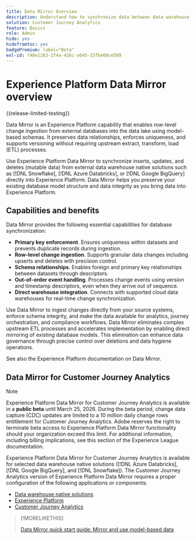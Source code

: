 ```yaml
---
title: Data Mirror Overview
description: Understand how to synchronize data between data warehouse native solutions and Customer Journey Analytics
solution: Customer Journey Analytics
feature: Basics
role: Admin
hide: yes
hidefromtoc: yes
badgePremium: label="Beta"
exl-id: f40e1263-1f4a-416c-a045-15fbe68ce509
---
```

# Experience Platform Data Mirror overview

{{release-limited-testing}}

Data Mirror is an Experience Platform capability that enables row-level change ingestion from external databases into the data lake using model-based schemas. It preserves data relationships, enforces uniqueness, and supports versioning without requiring upstream extract, transform, load (ETL) processes.

Use Experience Platform Data Mirror to synchronize inserts, updates, and deletes (mutable data) from external data warehouse native solutions such as [!DNL Snowflake], [!DNL Azure Databricks], or [!DNL Google BigQuery] directly into Experience Platform. Data Mirror helps you preserve your existing database model structure and data integrity as you bring data into Experience Platform.


## Capabilities and benefits

Data Mirror provides the following essential capabilities for database synchronization:

* **Primary key enforcement**. Ensures uniqueness within datasets and prevents duplicate records during ingestion.
* **Row-level change ingestion**. Supports granular data changes including upserts and deletes with precision control.
* **Schema relationships**. Enables foreign and primary key relationships between datasets through descriptors.
* **Out-of-order event handling**. Processes change events using version and timestamp descriptors, even when they arrive out of sequence.
* **Direct warehouse integration**. Connects with supported cloud data warehouses for real-time change synchronization.

Use Data Mirror to ingest changes directly from your source systems, enforce schema integrity, and make the data available for analytics, journey orchestration, and compliance workflows. Data Mirror eliminates complex upstream ETL processes and accelerates implementation by enabling direct mirroring of existing database models. This elimination can enhance data governance through precise control over deletions and data hygiene operations.

<!-- Add link when AEP docs are ready... -->

See also the Experience Platform documentation on Data Mirror.


## Data Mirror for Customer Journey Analytics

>[!NOTE]
>
>Experience Platform Data Mirror for Customer Journey Analytics is available in a **public beta** until March 25, 2026. During the beta period, change data capture (CDC) updates are limited to a 10 million daily change rows entitlement for Customer Journey Analytics. Adobe reserves the right to terminate beta access to Experience Platform Data Mirror functionality should your organization exceed this limit. For additional information, including billing implications, see this section of the Experience League documentation.
>

Experience Platform Data Mirror for Customer Journey Analytics is available for selected data warehouse native solutions ([!DNL Azure Databricks], [!DNL Google BigQuery], and [!DNL Snowflake]). The Customer Journey Analytics version of Experience Platform Data Mirror requires a proper configuration of the following applications or components:

* [Data warehouse native solutions](datawarehouse.md)
* [Experience Platform](aep.md)
* [Customer Journey Analytics](cja.md)


>[!MORELIKETHIS]
>
>[Data Mirror quick start guide: Mirror and use model-based data](model-based.md)
>
